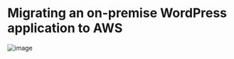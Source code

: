 # Migrating an on-premise WordPress application to AWS

![image](https://user-images.githubusercontent.com/115760354/197565926-6b52951c-4ef3-41e5-8c61-89057292bea5.png)
